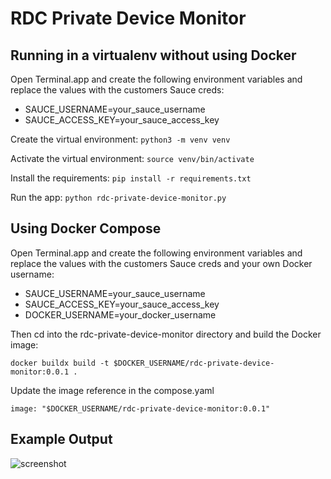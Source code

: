 # RDC Private Device Monitor

## Running in a virtualenv without using Docker

Open Terminal.app and create the following environment variables and replace the values with the customers Sauce creds:

- SAUCE_USERNAME=your_sauce_username
- SAUCE_ACCESS_KEY=your_sauce_access_key

Create the virtual environment:
```python3 -m venv venv```

Activate the virtual environment:
```source venv/bin/activate```

Install the requirements:
```pip install -r requirements.txt```

Run the app:
```python rdc-private-device-monitor.py```

## Using Docker Compose

Open Terminal.app and create the following environment variables and replace the values with the customers Sauce creds and your own Docker username:

- SAUCE_USERNAME=your_sauce_username
- SAUCE_ACCESS_KEY=your_sauce_access_key
- DOCKER_USERNAME=your_docker_username

Then cd into the rdc-private-device-monitor directory and build the Docker image:

```docker buildx build -t $DOCKER_USERNAME/rdc-private-device-monitor:0.0.1 . ```

Update the image reference in the compose.yaml

```image: "$DOCKER_USERNAME/rdc-private-device-monitor:0.0.1"```

## Example Output

![screenshot](images/example.png)
